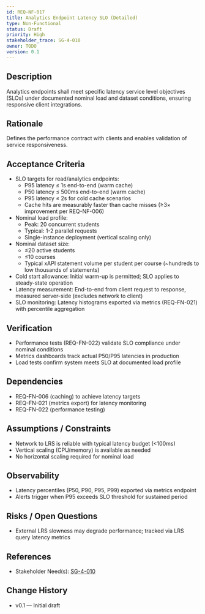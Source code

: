 ```yaml
---
id: REQ-NF-017
title: Analytics Endpoint Latency SLO (Detailed)
type: Non-Functional
status: Draft
priority: High
stakeholder_trace: SG-4-010
owner: TODO
version: 0.1
---
```


## Description
Analytics endpoints shall meet specific latency service level objectives (SLOs) under documented nominal load and dataset conditions, ensuring responsive client integrations.

## Rationale
Defines the performance contract with clients and enables validation of service responsiveness.

## Acceptance Criteria
- SLO targets for read/analytics endpoints:
  - P95 latency ≤ 1s end-to-end (warm cache)
  - P50 latency ≤ 500ms end-to-end (warm cache)
  - P95 latency ≤ 2s for cold cache scenarios
  - Cache hits are measurably faster than cache misses (≥3× improvement per REQ-NF-006)
- Nominal load profile:
  - Peak: 20 concurrent students
  - Typical: 1-2 parallel requests
  - Single-instance deployment (vertical scaling only)
- Nominal dataset size:
  - ≤20 active students
  - ≤10 courses
  - Typical xAPI statement volume per student per course (~hundreds to low thousands of statements)
- Cold start allowance: Initial warm-up is permitted; SLO applies to steady-state operation
- Latency measurement: End-to-end from client request to response, measured server-side (excludes network to client)
- SLO monitoring: Latency histograms exported via metrics (REQ-FN-021) with percentile aggregation

## Verification
- Performance tests (REQ-FN-022) validate SLO compliance under nominal conditions
- Metrics dashboards track actual P50/P95 latencies in production
- Load tests confirm system meets SLO at documented load profile

## Dependencies
- REQ-FN-006 (caching) to achieve latency targets
- REQ-FN-021 (metrics export) for latency monitoring
- REQ-FN-022 (performance testing)

## Assumptions / Constraints
- Network to LRS is reliable with typical latency budget (<100ms)
- Vertical scaling (CPU/memory) is available as needed
- No horizontal scaling required for nominal load

## Observability
- Latency percentiles (P50, P90, P95, P99) exported via metrics endpoint
- Alerts trigger when P95 exceeds SLO threshold for sustained period

## Risks / Open Questions
- External LRS slowness may degrade performance; tracked via LRS query latency metrics

## References
- Stakeholder Need(s): [SG-4-010](../strs-needs/SG-4-010.md)

## Change History
- v0.1 — Initial draft

